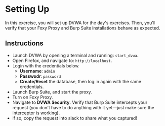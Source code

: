 # Setting Up

In this exercise, you will set up DVWA for the day's exercises. Then, you'll verify that your Foxy Proxy and Burp Suite installations behave as expected.

## Instructions

- Launch DVWA by opening a terminal and running: `start_dvwa`.
- Open FIrefox, and navigate to: `http://localhost`.
- Login with the credentials below.
  - **Username**: `admin`
  - **Passwodr**: `password`
  - **Create/Reset** the database, then log in again with the same credentials.
- Launch Burp Suite, and start the proxy.
- Turn on Foxy Proxy.
- Navigate to **DVWA Security**. Verify that Burp Suite intercepts your request (you don't have to do anything with it yet—just make sure the interceptor is working).
- if so, copy the request into slack to share what you captured!